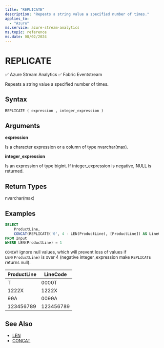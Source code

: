 ```yaml
---
title: "REPLICATE"
description: "Repeats a string value a specified number of times."
applies_to:
  - "Azure"
ms.service: azure-stream-analytics
ms.topic: reference
ms.date: 08/02/2024
---
```


# REPLICATE
:white_check_mark: Azure Stream Analytics :white_check_mark: Fabric Eventstream

Repeats a string value a specified number of times.

## Syntax

```SQL
REPLICATE ( expression , integer_expression )
```

## Arguments

**expression**

Is a character expression or a column of type nvarchar(max).

**integer_expression**

Is an expression of type bigint. If integer_expression is negative, NULL is returned.

## Return Types

nvarchar(max)

## Examples

```SQL
SELECT
    ProductLine,
    CONCAT(REPLICATE('0', 4 - LEN(ProductLine), [ProductLine]) AS LineCode
FROM Input
WHERE LEN(ProductLine) = 1
```

`CONCAT` ignore null values, which will prevent loss of values if `LEN(ProductLine)` is over 4 (negative integer_expression make `REPLICATE` returns null).

|ProductLine|LineCode|
|-|-|
|T|0000T|
|1222X|1222X|
|99A|0099A|
|123456789|123456789|

## See Also

- [LEN](len-azure-stream-analytics.md)
- [CONCAT](concat-azure-stream-analytics.md)
